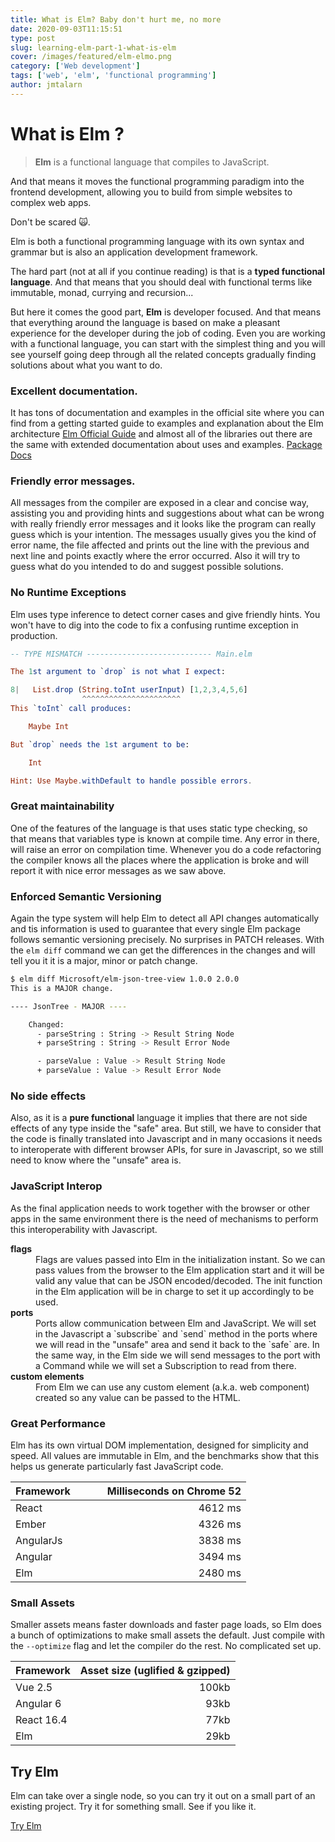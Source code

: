 ```yaml
---
title: What is Elm? Baby don't hurt me, no more
date: 2020-09-03T11:15:51
type: post
slug: learning-elm-part-1-what-is-elm
cover: /images/featured/elm-elmo.png
category: ['Web development']
tags: ['web', 'elm', 'functional programming']
author: jmtalarn
---
```


# What is Elm ?

 > **Elm** is a functional language that compiles to JavaScript. 

And that means it moves the functional programming paradigm into the frontend development, allowing you to build from simple websites to complex web apps. 


Don't be scared 🙀. 


Elm is both a functional programming language with its own syntax and grammar but is also an application development framework.

The hard part (not at all if you continue reading) is that is a **typed functional language**. And that means that you should deal with functional terms like immutable, monad, currying and recursion...
<!--more-->

But here it comes the good part, **Elm** is developer focused. And that means that everything around the language is based on make a pleasant experience for the developer during the job of coding. Even you are working with a functional language, you can start with the simplest thing and you will see yourself going deep through all the related concepts gradually finding solutions about what you want to do.


### Excellent documentation.
It has tons of documentation and examples in the official site where you can find from a getting started guide to examples and explanation about the Elm architecture
<a href="https://guide.elm-lang.org/" class="card-preview" target="_blank" data-size="small">Elm Official Guide</a> 
and almost all of the libraries out there are the same with extended documentation about uses and examples.
<a href="https://package.elm-lang.org/" class="card-preview" target="_blank" data-size="small">Package Docs</a> 


### Friendly error messages.
All messages from the compiler are exposed in a clear and concise way, assisting you and providing hints and suggestions about what can be wrong with really friendly error messages and it looks like the program can really guess which is your intention. The messages usually gives you the kind of error name, the file affected and prints out the line with the previous and next line and points exactly where the error occurred. Also it will try to guess what do you intended to do and suggest possible solutions.

### No Runtime Exceptions
Elm uses type inference to detect corner cases and give friendly hints. You won't have to dig into the code to fix a confusing runtime exception in production.

```elm
-- TYPE MISMATCH ---------------------------- Main.elm

The 1st argument to `drop` is not what I expect:

8|   List.drop (String.toInt userInput) [1,2,3,4,5,6]
                ^^^^^^^^^^^^^^^^^^^^^^
This `toInt` call produces:

    Maybe Int

But `drop` needs the 1st argument to be:

    Int

Hint: Use Maybe.withDefault to handle possible errors.
```

### Great maintainability
One of the features of the language is that uses static type checking, so that means that variables type is known at compile time. Any error in there, will raise an error on compilation time. Whenever you do a code refactoring the compiler knows all the places where the application is broke and will report it with nice error messages as we saw above.

### Enforced Semantic Versioning
Again the type system will help Elm to detect all API changes automatically and tis information is used to guarantee that every single Elm package follows semantic versioning precisely. No surprises in PATCH releases. With the `elm diff` command we can get the differences in the changes and will tell you it it is a major, minor or patch change.

```bash
$ elm diff Microsoft/elm-json-tree-view 1.0.0 2.0.0
This is a MAJOR change.

---- JsonTree - MAJOR ----

    Changed:
      - parseString : String -> Result String Node
      + parseString : String -> Result Error Node

      - parseValue : Value -> Result String Node
      + parseValue : Value -> Result Error Node
```

### No side effects
Also, as it is a **pure functional** language it implies that there are not side effects of any type inside the "safe" area. But still, we have to consider that the code is finally translated into Javascript and in many occasions it needs to interoperate with different browser APIs, for sure in Javascript, so we still need to know where the "unsafe" area is.

### JavaScript Interop
As the final application needs to work together with the browser or other apps in the same environment there is the need of mechanisms to perform this interoperability with Javascript.
<dl>
<dt><strong>flags</strong></dt><dd>Flags are values passed into Elm in the initialization instant. So we can pass values from the browser to the Elm application start and it will be valid any value that can be JSON encoded/decoded. The init function in the Elm application will be in charge to set it up accordingly to be used.</dd>
<dt><strong>ports</strong></dt><dd>Ports allow communication between Elm and JavaScript. We will set in the Javascript a `subscribe` and `send` method in the ports where we will read in the "unsafe" area and send it back to the `safe` are. In the same way, in the Elm side we will send messages to the port with a Command while we will set a Subscription to read from there.</dd>
<dt><strong>custom elements</strong></dt><dd>From Elm we can use any custom element (a.k.a. web component) created so any value can be passed to the HTML.</dd>
</dl>


### Great Performance
Elm has its own virtual DOM implementation, designed for simplicity and speed. All values are immutable in Elm, and the benchmarks show that this helps us generate particularly fast JavaScript code.


| Framework &nbsp; &nbsp; &nbsp; &nbsp; &nbsp; |Milliseconds on Chrome 52|
|----------------------------------------------|------------------------:|
| React                                        |4612 ms                  |
| Ember                                        |4326 ms                  |
| AngularJs                                    |3838 ms                  |
| Angular                                      |3494 ms                  |
| Elm                                          |2480 ms                  |



### Small Assets
Smaller assets means faster downloads and faster page loads, so Elm does a bunch of optimizations to make small assets the default. Just compile with the `--optimize` flag and let the compiler do the rest. No complicated set up.


| Framework  | Asset size (uglified & gzipped)   |
|------------|----------------------------------:|
| Vue 2.5    | 100kb                             |
| Angular 6  | 93kb                              |
| React 16.4 | 77kb                              |
| Elm        | 29kb                              |





## Try Elm
Elm can take over a single node, so you can try it out on a small part of an existing project. Try it for something small. See if you like it.

<a href="https://elm-lang.org/try" class="card-preview" target="_blank">Try Elm</a>

